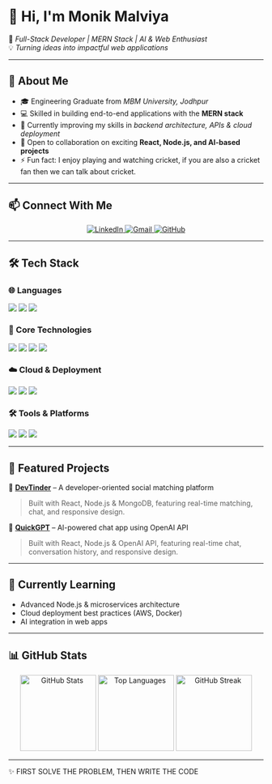 <p align="center">

# 👋 Hi, I'm Monik Malviya  

🚀 *Full-Stack Developer | MERN Stack | AI & Web Enthusiast*  
💡 *Turning ideas into impactful web applications*  

</p>

---

## 🧠 About Me  
- 🎓 Engineering Graduate from *MBM University, Jodhpur*  
- 💻 Skilled in building end-to-end applications with the **MERN stack**  
- 🌱 Currently improving my skills in *backend architecture, APIs & cloud deployment*  
- 💬 Open to collaboration on exciting **React, Node.js, and AI-based projects**  
- ⚡ Fun fact: I enjoy playing and watching cricket, if you are also a cricket fan then we can talk about cricket.  

---

## 📫 Connect With Me  

<p align="center">
  <a href="https://www.linkedin.com/in/monik-malviya" target="_blank">
    <img src="https://img.shields.io/badge/LinkedIn-%230077B5.svg?style=for-the-badge&logo=linkedin&logoColor=white" alt="LinkedIn"/>
  </a>
  <a href="mailto:monikmalviya2002@gmail.com">
    <img src="https://img.shields.io/badge/Gmail-D14836?style=for-the-badge&logo=gmail&logoColor=white" alt="Gmail"/>
  </a>
  <a href="https://github.com/Monikmalviya2002" target="_blank">
    <img src="https://img.shields.io/badge/GitHub-181717?style=for-the-badge&logo=github&logoColor=white" alt="GitHub"/>
  </a>
</p>

---

## 🛠️ Tech Stack  

### 🌐 Languages  
<p align="left">
  <img src="https://img.shields.io/badge/JavaScript-%23F7DF1E.svg?style=for-the-badge&logo=javascript&logoColor=black" />
  <img src="https://img.shields.io/badge/C++-00599C?style=for-the-badge&logo=cplusplus&logoColor=white" />
  <img src="https://img.shields.io/badge/C-00599C?style=for-the-badge&logo=c&logoColor=white" />
</p>

### 🚀 Core Technologies  
<p align="left">
  <img src="https://img.shields.io/badge/React-%23007ACC.svg?style=for-the-badge&logo=react&logoColor=white" />
  <img src="https://img.shields.io/badge/Node.js-%2343853D.svg?style=for-the-badge&logo=node.js&logoColor=white" />
  <img src="https://img.shields.io/badge/Express.js-%23404d59.svg?style=for-the-badge&logo=express&logoColor=white" />
  <img src="https://img.shields.io/badge/MongoDB-%234ea94b.svg?style=for-the-badge&logo=mongodb&logoColor=white" />
</p>

### ☁️ Cloud & Deployment  
<p align="left">
  <img src="https://img.shields.io/badge/Vercel-%23000000.svg?style=for-the-badge&logo=vercel&logoColor=white" />
  <img src="https://img.shields.io/badge/Render-%23430098.svg?style=for-the-badge&logo=render&logoColor=white" />
  <img src="https://img.shields.io/badge/AWS%20Amplify-FF9900?style=for-the-badge&logo=awsamplify&logoColor=white" />
</p>

### 🛠 Tools & Platforms  
<p align="left">
  <img src="https://img.shields.io/badge/Git-%23F05032.svg?style=for-the-badge&logo=git&logoColor=white" />
  <img src="https://img.shields.io/badge/Postman-FF6C37?style=for-the-badge&logo=postman&logoColor=white" />
  <img src="https://img.shields.io/badge/Visual_Studio_Code-007ACC?style=for-the-badge&logo=visual-studio-code&logoColor=white" />
</p>

---

## 💼 Featured Projects  

🔹 [**DevTinder**](https://github.com/Monikmalviya2002/DevTinder) – A developer-oriented social matching platform  
> Built with React, Node.js & MongoDB, featuring real-time matching, chat, and responsive design.

🔹 [**QuickGPT**](https://github.com/Monikmalviya2002/QuickGPT-full-stack) – AI-powered chat app using OpenAI API  
> Built with React, Node.js & OpenAI API, featuring real-time chat, conversation history, and responsive design.

---

## 🌱 Currently Learning  
- Advanced Node.js & microservices architecture  
- Cloud deployment best practices (AWS, Docker)  
- AI integration in web apps  

---

## 📊 GitHub Stats  

<p align="center">
  <img src="https://github-readme-stats.vercel.app/api?username=Monikmalviya2002&show_icons=true&theme=tokyonight" alt="GitHub Stats" height="150"/>
  <img src="https://github-readme-stats.vercel.app/api/top-langs/?username=Monikmalviya2002&layout=compact&theme=tokyonight" alt="Top Languages" height="150"/>
  <img src="https://streak-stats.demolab.com?user=Monikmalviya2002&theme=tokyonight&border_radius=5" alt="GitHub Streak" height="150"/>
</p>

---

✨ FIRST SOLVE THE PROBLEM, THEN WRITE THE CODE
